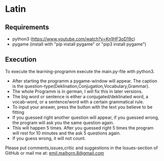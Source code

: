 # Latin

## Requirements
* python3 (https://www.youtube.com/watch?v=Kn1HF3oD19c)
* pygame (install with "pip install pygame" or "pip3 install pygame")

## Execution
To execute the learning-programm execute the main.py-file with python3.

* After starting the programm a pygame-window will appear. The caption is the question-type(Deklination,Conjugation,Vocabulary,Grammar).
* The whole Programm is in german, I will fix this in later versions.
* The big word or sentence is either a conjugated/deklinated word, a vocab-word, or a sentence/word with a certain grammatical rule.
* To input your answer, press the button with the text you believe to be fitting
* If you guessed right another question will appear, if you guessed wrong, the program will ask you the same question again.
* This will happen 5 times. After you guessed right 5 times the program will rest for 10 minutes and the ask 5 questions again.
* If you guess wrong, it will not count.

Please put comments,issues,critic and suggestions in the Issues-section of GitHub or mail me at: emil.maihorn.8@gmail.com
